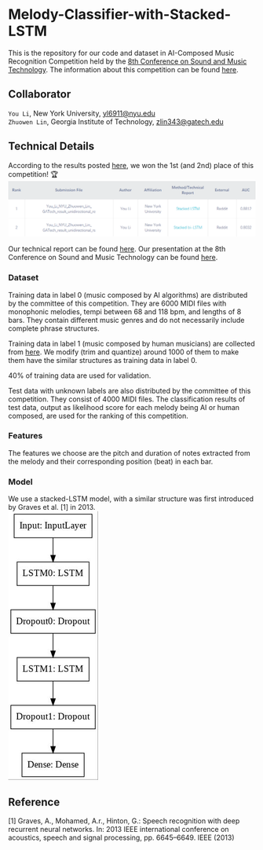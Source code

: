 # Melody-Classifier-with-Stacked-LSTM
This is the repository for our code and dataset in AI-Composed Music Recognition Competition held by the [8th Conference on Sound and Music Technology](http://www.csmcw-csmt.cn/). The information about this competition can be found [here](https://ai-composition-recognition2020.github.io/english.html).<br>

## Collaborator
`You Li`, New York University, yl6911@nyu.edu <br>
`Zhuowen Lin`, Georgia Institute of Technology, zlin343@gatech.edu <br>

## Technical Details
According to the results posted [here](https://ai-composition-recognition2020.github.io/english.html), we won the 1st (and 2nd) place of this competition! :trophy:<br> ![](result.png "competition result")

Our technical report can be found [here](https://arxiv.org/abs/2010.08123). Our presentation at the 8th Conference on Sound and Music Technology can be found [here](https://drive.google.com/file/d/1KieDt6zXUh6q2JoR-KdGd4h7XxGCVKlA/view?usp=sharing).<br>
### Dataset
Training data in label 0 (music composed by AI algorithms) are distributed by the committee of this competition. They are 6000 MIDI files with monophonic melodies, tempi between 68 and 118 bpm, and lengths of 8 bars. They contain different music genres and do not necessarily include complete phrase structures.<br>

Training data in label 1 (music composed by human musicians) are collected from [here](https://www.reddit.com/r/WeAreTheMusicMakers/comments/3ajwe4/the_largest_midi_collection_on_the_internet/). We modify (trim and quantize) around 1000 of them to make them have the similar structures as training data in label 0. <br>

40% of training data are used for validation.<br>

Test data with unknown labels are also distributed by the committee of this competition. They consist of 4000 MIDI files. The classification results of test data, output as likelihood score for each melody being AI or human composed, are used for the ranking of this competition.

### Features
The features we choose are the pitch and duration of notes extracted from the melody and their corresponding position (beat) in each bar. 

### Model
We use a stacked-LSTM model, with a similar structure was first introduced by Graves et al. [1] in 2013.<br> ![](figure_2.jpg "stacked-LSTM model")

## Reference
[1] Graves, A., Mohamed, A.r., Hinton, G.: Speech recognition with deep recurrent neural networks. In: 2013 IEEE international conference on acoustics, speech and signal processing, pp. 6645–6649. IEEE (2013)
